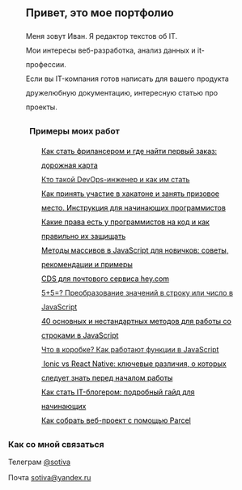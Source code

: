 
   <div class="header" style="line-height: 2em; margin-left: 84px;">
        <h2 class="header__title">Привет, это мое портфолио</h2>
        <p class="header__text">Меня зовут Иван. Я редактор текстов об IT. <br> Мои интересы веб-разработка, анализ данных и it-профессии.<br> Если вы IT-компания готов написать для вашего продукта дружелюбную документацию, интересную статью про проекты.</p>
    </div>
    <div class="main" style="margin-left: 91px;">
        <h3 class="main__title">Примеры моих работ</h3>
        <ul class="main__list" style="list-style-type: none; line-height: 2em;">
            <li class="main__list_item"><a href="https://proglib.io/p/kak-stat-frilanserom-i-gde-nayti-pervyy-zakaz-dorozhnaya-karta-2022-04-15" class="main__list_link" style="color: black;">Как стать фрилансером и где найти первый заказ: дорожная карта</a></li>
            <li class="main__list_item"><a href="https://digital-academy.ru/blog/kto-takoy-devops-inzhener" class="main__list_link">Кто такой DevOps-инженер и как им стать</a></li>
            <li class="main__list_item"><a href="https://proglib.io/p/kak-prinyat-uchastie-v-hakatone-i-zanyat-prizovoe-mesto-instrukciya-dlya-nachinayushchih-programmistov-2022-01-14" class="main__list_link" style="color: black;">Как принять участие в хакатоне и занять призовое место. Инструкция для начинающих программистов</a></li>
            <li class="main__list_item"><a href="https://proglib.io/p/kakie-prava-est-u-programmistov-na-kod-i-kak-pravilno-ih-zashchishchat-2022-03-20" class="main__list_link" style="color: black;">Какие права есть у программистов на код и как правильно их защищать</a></li>
            <li class="main__list_item"><a href="https://proglib.io/p/metody-massivov-v-javascript-dlya-novichkov-sovety-rekomendacii-i-primery-2022-04-26" class="main__list_link" style="color: black;">Методы массивов в JavaScript для новичков: советы, рекомендации и примеры</a></li>
            <li class="main__list_item"><a href="https://www.figma.com/file/b5F2cgl1a9giKEhBLfOyqR/CDS?node-id=0%3A1" class="main__list_link" style="color: black;">CDS для почтового сервиса hey.com</a></li>
            <li class="main__list_item"><a href="https://proglib.io/p/5-5-preobrazovanie-znacheniy-v-stroku-ili-chislo-v-javascript-2022-05-15" class="main__list_link">5+5=? Преобразование значений в строку или число в JavaScript</a></li>
            <li class="main__list_item"><a href="https://proglib.io/p/40-osnovnyh-i-nestandartnyh-metodov-dlya-raboty-so-strokami-v-javascript-2022-05-19" class="main__list_link" style="color: black;">40 основных и нестандартных методов для работы со строками в JavaScript</a></li>
            <li class="main__list_item"><a href="https://proglib.io/p/chto-v-korobke-kak-rabotayut-funkcii-v-javascript-2022-06-12" class="main__list_link">Что в коробке? Как работают функции в JavaScript</a></li>
            <li class="main__list_item"><a href="https://proglib.io/p/ionic-vs-react-native-klyuchevye-razlichiya-o-kotoryh-sleduet-znat-pered-nachalom-raboty-2022-06-23" class="main__list_link" style="color: black;"> Ionic vs React Native: ключевые различия, о которых следует знать перед началом работы</a></li>
            <li class="main__list_item"><a href="https://proglib.io/p/kak-stat-it-blogerom-podrobnyy-gayd-dlya-nachinayushchih-2022-07-05" class="main__list_link" style="color: black;">Как стать IT-блогером: подробный гайд для начинающих</a></li>
            <li class="main__list_item"><a href="https://proglib.io/p/1a74c608-4666-4756-ac9e-512355cc2d6d/fake" class="main__list_link" style="color: black;">Как собрать веб-проект с помощью Parcel</a></li>
           <!-- <li class="main__list_item"><a href=" " class="main__list_link"> </a></li> -->
        </ul>
    </div>
    <div class="footer" style="margin-left: 49px;">
    <h3>Как со мной связаться</h3>
       <p>Телеграм
           <a href="https://t.me/sotiva" class="footer__list_link"  >@sotiva</a>
        </p>
        <p>Почта
           <a href="sotiva@yandex.ru" class="footer__list_link"  >sotiva@yandex.ru</a>
        </p>
     

             
     
    
